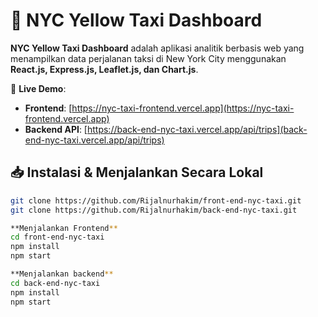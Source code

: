 # 🚖 NYC Yellow Taxi Dashboard  

**NYC Yellow Taxi Dashboard** adalah aplikasi analitik berbasis web yang menampilkan data perjalanan taksi di New York City menggunakan **React.js, Express.js, Leaflet.js, dan Chart.js**.  

🚀 **Live Demo**:  
- **Frontend**: [https://nyc-taxi-frontend.vercel.app](https://nyc-taxi-frontend.vercel.app)  
- **Backend API**: [https://back-end-nyc-taxi.vercel.app/api/trips](back-end-nyc-taxi.vercel.app/api/trips)  

## 📥 Instalasi & Menjalankan Secara Lokal  
```sh
git clone https://github.com/Rijalnurhakim/front-end-nyc-taxi.git
git clone https://github.com/Rijalnurhakim/back-end-nyc-taxi.git

**Menjalankan Frontend**
cd front-end-nyc-taxi
npm install
npm start

**Menjalankan backend**
cd back-end-nyc-taxi
npm install
npm start
